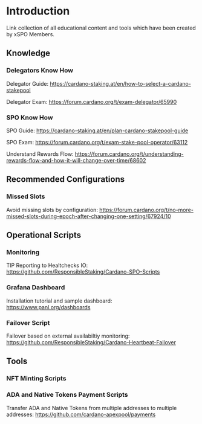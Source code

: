 # Introduction 

Link collection of all educational content and tools which have been created by xSPO Members.


## Knowledge

### Delegators Know How
Delegator Guide: https://cardano-staking.at/en/how-to-select-a-cardano-stakepool

Delegator Exam: https://forum.cardano.org/t/exam-delegator/65990


### SPO Know How
SPO Guide: https://cardano-staking.at/en/plan-cardano-stakepool-guide

SPO Exam: https://forum.cardano.org/t/exam-stake-pool-operator/63112

Understand Rewards Flow: https://forum.cardano.org/t/understanding-rewards-flow-and-how-it-will-change-over-time/68602

## Recommended Configurations

### Missed Slots
Avoid missing slots by configuration: https://forum.cardano.org/t/no-more-missed-slots-during-epoch-after-changing-one-setting/67924/10


## Operational Scripts

### Monitoring
TIP Reporting to Healtchecks IO: https://github.com/ResponsibleStaking/Cardano-SPO-Scripts

### Grafana Dashboard
Installation tutorial and sample dashboard: https://www.panl.org/dashboards

### Failover Script
Failover based on external availabiltiy monitoring: https://github.com/ResponsibleStaking/Cardano-Heartbeat-Failover


## Tools

### NFT Minting Scripts

### ADA and Native Tokens Payment Scripts
Transfer ADA and Native Tokens from multiple addresses to multiple addresses: https://github.com/cardano-apexpool/payments

